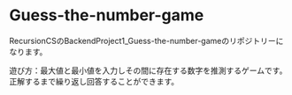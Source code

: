 # Guess-the-number-game
RecursionCSのBackendProject1_Guess-the-number-gameのリポジトリーになります。

遊び方：最大値と最小値を入力しその間に存在する数字を推測するゲームです。正解するまで繰り返し回答することができます。
 
 
